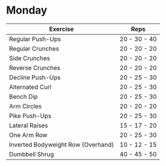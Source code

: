 # Monday

| Exercise            					| Reps          |
|---------------------------------------------------------------|-------------------|
| Regular Push-Ups    				| 20 - 30 - 40 |
| Regular Crunches          				| 20 - 20 - 20 |
| Side Crunches          				| 20 - 20 - 20 |
| Reverse Crunches 					| 20 - 20 - 20 |
| Decline Push-Ups 					| 20 - 25 - 30 |
| Alternated Curl					| 20 - 25 - 30 |
| Bench Dip 						| 20 - 25 - 30 |
| Arm Circles	 					| 20 - 20 - 20 |
| Pike Push-Ups 					| 20 - 25 - 30 |
| Lateral Raises 					| 15 - 17 - 20 |
| One Arm Row				 		| 20 - 25 - 30 |
| Inverted Bodyweight Row (Overhand)  	| 10 - 12 - 15 |
| Dumbbell Shrug					| 40 - 45 - 50 |